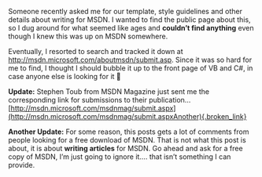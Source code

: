 Someone recently asked me for our template, style guidelines and other details about writing for MSDN. I wanted to find the public page about this, so I dug around for what seemed like ages and **couldn&#8217;t find anything** even though I knew this was up on MSDN somewhere.

Eventually, I resorted to search and tracked it down at <a href="http://msdn.microsoft.com/aboutmsdn/submit.asp" target="_blank" class="broken_link">http://msdn.microsoft.com/aboutmsdn/submit.asp</a>. Since it was so hard for me to find, I thought I should bubble it up to the front page of VB and C#, in case anyone else is looking for it 🙂 

**Update:** Stephen Toub from MSDN Magazine just sent me the corresponding link for submissions to their publication&#8230; [http://msdn.microsoft.com/msdnmag/submit.aspx](http://msdn.microsoft.com/msdnmag/submit.aspxAnother){.broken_link}

**Another Update:** For some reason, this posts gets a lot of comments from people looking for a free download of MSDN. That is not what this post is about, it is about **writing articles** for MSDN. Go ahead and ask for a free copy of MSDN, I&#8217;m just going to ignore it&#8230;. that isn&#8217;t something I can provide.